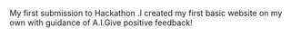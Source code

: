 My first submission to Hackathon .I created my first basic website on my own with guidance of A.I.Give positive feedback!

